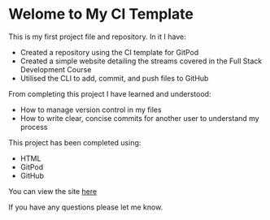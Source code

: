 # Welome to My CI Template

This is my first project file and repository. In it I have:

- Created a repository using the CI template for GitPod
- Created a simple website detailing the streams covered in the Full Stack Development Course
- Utilised the CLI to add, commit, and push files to GitHub

From completing this project I have learned and understood:
- How to manage version control in my files
- How to write clear, concise commits for another user to understand my process

This project has been completed using:

- HTML
- GitPod
- GitHub

You can view the site [here](https://bazmac81.github.io/my-ci-template/)

If you have any questions please let me know.